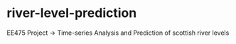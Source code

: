 # river-level-prediction
EE475 Project -> Time-series Analysis and Prediction of scottish river levels
